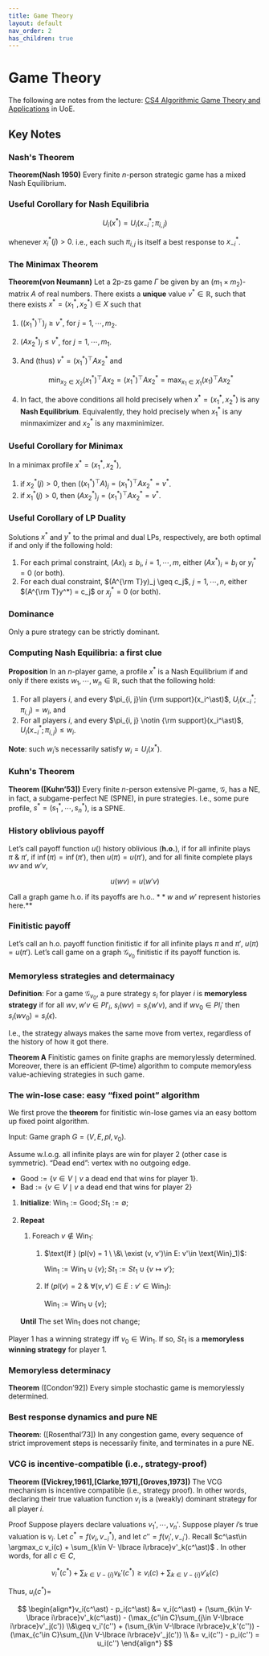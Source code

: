 ```yaml
---
title: Game Theory
layout: default
nav_order: 2
has_children: true
---
```

# Game Theory

<!-- ***[Notes on Notion.so: Algorithm Game Theory and its Applications](https://zej.notion.site/Algorithm-Game-Theory-and-its-Applications-6ffba454613c41fa9b9d090b16cf66b0)*** -->

The following are notes from the lecture: [CS4 Algorithmic Game Theory and Applications](https://www.inf.ed.ac.uk/teaching/courses/agta/) in UoE.

## Key Notes

### Nash's Theorem

**Theorem(Nash 1950)** Every finite $n$-person strategic game has a mixed Nash Equilibrium.

### Useful Corollary for Nash Equilibria

$$
U_i(x^\ast) = U_i(x^\ast_{-i};\pi_{i, j})
$$

whenever $x^\ast_i(j) > 0$. i.e., each such $\pi_{i, j}$ is itself a best response to $x_{-i}^\ast$.

### The Minimax Theorem

**Theorem(von Neumann)** Let a 2p-zs game $\Gamma$ be given by an $(m_1 \times m_2)$-matrix $A$ of real numbers. There exists a **unique** value $v^\ast \in \mathbb{R}$, such that there exists $x^\ast = (x_1^\ast, x_2^\ast)\in X$ such that

1. $((x_1^\ast)^\top )_j \geq v^\ast$, for $j = 1, \cdots, m_2$.
2. $(Ax_2^\ast)_j \leq v^\ast$, for $j = 1, \cdots, m_1$.
3. And (thus) $v^\ast = (x_1^\ast)^\top Ax_2^\ast$ and 
    
    $$
    \min_{x_2 \in X_2}(x_1^\ast)^\top Ax_2 = (x_1^\ast)^\top Ax_2^\ast = \max_{x_1\in X_1}(x_1)^\top Ax_2^\ast
    $$
    
4. In fact, the above conditions all hold precisely when $x^\ast = (x_1^\ast, x_2^\ast)$ is any **Nash Equilibrium**. Equivalently, they hold precisely when $x_1^\ast$ is any minmaximizer and $x_2^\ast$ is any maxminimizer.

### Useful Corollary for Minimax

In a minimax profile $x^\ast = (x_1^\ast, x_2^\ast)$,

1. if $x_2^\ast(j) > 0$, then $((x^\ast_1)^\top A)_j = (x^\ast_1)^\top A x_2^\ast = v^\ast$.
2. if $x_1^\ast(j) > 0$, then $(Ax^\ast_2)_j = (x_1^\ast)^\top A x_2^\ast = v^\ast$.

### Useful Corollary of LP Duality

Solutions $x^*$ and $y^*$ to the primal and dual LPs, respectively, are both optimal if and only if the following hold:

1. For each primal constraint, $(Ax)_i \leq b_i$, $i = 1, \cdots, m$, either $(Ax^*)_i = b_i$ or $y_i^* = 0$ (or both).
2. For each dual constraint, $(A^{\rm T}y)_j \geq c_j$, $j = 1, \cdots, n$, either $(A^{\rm T}y^*) = c_j$ or $x^*_j = 0$ (or both).

### Dominance
Only a pure strategy can be strictly dominant.

### Computing Nash Equilibria: **a first clue**

**Proposition** In an $n$-player game, a profile $x^\ast$ is a Nash Equilibrium if and only if there exists $w_1, \cdots, w_n \in \mathbb{R}$, such that the following hold:

1. For all players $i$, and every $\pi_{i, j}\in {\rm support}(x_i^\ast)$, $U_i(x_{-i}^*; \pi_{i, j}) = w_i$, and 
2. For all players $i$, and every $\pi_{i, j} \notin {\rm support}(x_i^\ast)$, $U_i(x_{-i}^*; \pi_{i, j}) \leq w_i$.

**Note**: such $w_i$’s necessarily satisfy $w_i = U_i(x^\ast).$

### Kuhn's Theorem
**Theorem ([Kuhn’53])** Every finite $n$-person extensive PI-game, $\mathcal{G}$, has a NE, in fact, a subgame-perfect NE (SPNE), in pure strategies. I.e., some pure profile, $s^* = (s_1^*, \cdots, s^*_n)$, is a SPNE.

### History oblivious payoff

Let’s call payoff function $u()$ history oblivious (**h.o.**), if for all infinite plays $\pi\ \&\ \pi'$, if $\inf(\pi) = \inf(\pi')$, then $u(\pi) = u(\pi')$, and for all finite complete plays $wv$ and $w'v$, 

$$
u(wv) = u(w'v)
$$

Call a graph game h.o. if its payoffs are h.o.. $**w$ and $w'$ represent histories here.**

### Finitistic payoff

Let’s call an h.o. payoff function finitistic if for all infinite plays $\pi$ and $\pi'$, $u(\pi) = u(\pi')$. Let’s call game on a graph $\mathcal{G}_{v_0}$ finitistic if its payoff function is. 

### Memoryless strategies and determainacy

**Definition**: For a game $\mathcal{G}_{v_0}$, a pure strategy $s_i$ for player $i$ is **memoryless strategy** if for all $wv, w'v \in Pl'_i$, $s_i(wv) = s_i(w'v)$, and if $wv_0\in Pl_i'$ then $s_i(wv_0) = s_i(\epsilon)$. 

I.e., the strategy always makes the same move from vertex, regardless of the history of how it got there.

**Theorem A** Finitistic games on finite graphs are memorylessly determined. Moreover, there is an efficient (P-time) algorithm to compute memoryless value-achieving strategies in such game.

### The win-lose case: easy “fixed point” algorithm

We first prove the **theorem** for finitistic win-lose games via an easy bottom up fixed point algorithm.

$\text{Input}$: Game graph $G = (V, E, pl, v_0)$.

Assume w.l.o.g. all infinite plays are win for player 2 (other case is symmetric). “Dead end”: vertex with no outgoing edge.

- $\text{Good} := \lbrace v\in V \mid v \text{ a dead end that wins for player 1}\rbrace$.
- $\text{Bad}:= \lbrace v\in V \mid v \text{ a dead end that wins for player 2} \rbrace$
1. $\mathbf{Initialize}$:  $\text{Win}_1 := \text{Good}; St_1 := \emptyset$;
2. $\mathbf{Repeat}$
    1. $\text{Foreach } v\notin \text{Win}_1$:
        1. $\text{If } (pl(v) = 1 \ \&\ \exist (v, v')\in E: v'\in \text{Win}_1)$:
            
            $\text{Win}_1 := \text{Win}_1 \cup \lbrace v\rbrace; St_1 := St_1 \cup \lbrace v\mapsto v'\rbrace$;
            
        2. $\text{If } (pl(v) = 2 \ \&\ \forall (v, v')\in E: v'\in \text{Win}_1)$:
            
            $\text{Win}_1 := \text{Win}_1 \cup \lbrace v\rbrace$;
            
    
    $\mathbf{Until} \text{ The set Win}_1 \text{ does not change}$;
    

Player 1 has a winning strategy iff $v_0 \in \text{Win}_1$. If so, $St_1$ is a **memoryless winning strategy** for player 1.

### Memoryless determinacy

**Theorem** ([Condon’92]) Every simple stochastic game is memorylessly determined.

### Best response dynamics and pure NE

**Theorem**: ([Rosenthal’73]) In any congestion game, every sequence of strict improvement steps is necessarily finite, and terminates in a pure NE. 

### VCG is incentive-compatible (i.e., strategy-proof)

**Theorem ([Vickrey,1961],[Clarke,1971],[Groves,1973])** The VCG mechanism is incentive compatible (i.e., strategy proof). In other words, declaring their true valuation function $v_i$ is a (weakly) dominant strategy for all player $i$.

Proof Suppose players declare valuations $v_1', \cdots, v_n'$. Suppose player $i$’s true valuation is $v_i$. Let $c^\ast = f(v_i, v_{-i}^\ast)$, and let $c''=f(v_i', v_{-i}')$. Recall $c^\ast\in \argmax_c v_i(c) + \sum_{k\in V- \lbrace i\rbrace}v'_k(c^\ast)$ . In other words, for all $c\in C$, 

$$
v_i^\ast(c^\ast) + \sum_{k\in V-\lbrace i\rbrace}v_k'(c^\ast) \geq v_i(c) + \sum_{k\in V-\lbrace i\rbrace}v'_k(c)
$$

Thus, $u_i(c^\ast) =$ 

$$
\begin{align*}v_i(c^\ast) - p_i(c^\ast) &= v_i(c^\ast) + (\sum_{k\in V-\lbrace i\rbrace}v'_k(c^\ast)) - (\max_{c'\in C}\sum_{j\in V-\lbrace i\rbrace}v'_j(c')) \\&\geq v_i'(c'') + (\sum_{k\in V-\lbrace i\rbrace}v_k'(c'')) - (\max_{c'\in C}\sum_{j\in V-\lbrace i\rbrace}v'_j(c')) \\ &= v_i(c'') - p_i(c'') = u_i(c'') \end{align*}
$$
